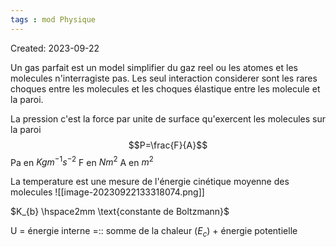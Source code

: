 ```yaml
---
tags : mod Physique
---
```

Created: 2023-09-22


Un gas parfait est un model simplifier du gaz reel ou les atomes et les molecules n'interragiste pas. Les seul interaction considerer sont les rares choques entre les molecules et les choques élastique entre les molecule et la paroi.

La pression c'est la force par unite de surface qu'exercent les molecules sur la paroi
$$P=\frac{F}{A}$$
Pa en $Kgm^{-1}s^{-2}$
F en $Nm^{2}$
A en $m^{2}$

La temperature est une mesure de l'énergie cinétique moyenne des molecules
![[image-20230922133318074.png]]

$K_{b} \hspace2mm \text{constante de Boltzmann}$ 

U = énergie interne =:: somme de la chaleur ($E_c$) + énergie potentielle